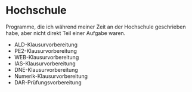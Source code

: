 # Hochschule
Programme, die ich während meiner Zeit an der Hochschule geschrieben habe, aber nicht direkt Teil einer Aufgabe waren.
- ALD-Klausurvorbereitung
- PE2-Klausurvorbereitung
- WEB-Klausurvorbereitung
- IAS-Klausurvorbereitung
- DNE-Klausurvorbereitung
- Numerik-Klausurvorbereitung
- DAR-Prüfungsvorbereitung
